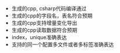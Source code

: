 * 生成的cpp, csharp代码编译通过
* 生成的cpp的字段名，表名符合预期
* 生成的cpp支持增量变化导出
* 生成的cpp读取数据符合预期
* index，unique准确表达
* 支持的同一个配置多文件或者多标签准确表达
